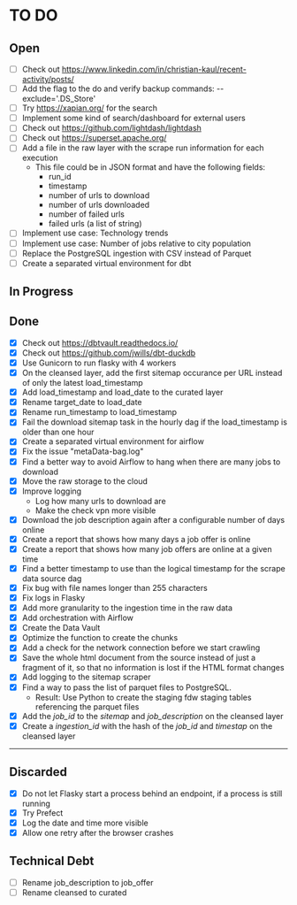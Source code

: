 # TO DO

## Open

- [ ] Check out https://www.linkedin.com/in/christian-kaul/recent-activity/posts/
- [ ] Add the flag to the do and verify backup commands: --exclude='.DS_Store'
- [ ] Try https://xapian.org/ for the search
- [ ] Implement some kind of search/dashboard for external users
- [ ] Check out https://github.com/lightdash/lightdash
- [ ] Check out https://superset.apache.org/
- [ ] Add a file in the raw layer with the scrape run information for each execution
    - This file could be in JSON format and have the following fields:
        - run_id
        - timestamp
        - number of urls to download
        - number of urls downloaded
        - number of failed urls
        - failed urls (a list of string)
- [ ] Implement use case: Technology trends
- [ ] Implement use case: Number of jobs relative to city population
- [ ] Replace the PostgreSQL ingestion with CSV instead of Parquet
- [ ] Create a separated virtual environment for dbt

## In Progress


## Done

- [x] Check out https://dbtvault.readthedocs.io/
- [x] Check out https://github.com/jwills/dbt-duckdb
- [x] Use Gunicorn to run flasky with 4 workers
- [x] On the cleansed layer, add the first sitemap occurance per URL instead of only the latest load_timestamp
- [x] Add load_timestamp and load_date to the curated layer
- [x] Rename target_date to load_date
- [x] Rename run_timestamp to load_timestamp
- [x] Fail the download sitemap task in the hourly dag if the load_timestamp is older than one hour
- [x] Create a separated virtual environment for airflow
- [x] Fix the issue "metaData-bag.log"
- [x] Find a better way to avoid Airflow to hang when there are many jobs to download
- [x] Move the raw storage to the cloud
- [x] Improve logging
    - Log how many urls to download are
    - Make the check vpn more visible
- [x] Download the job description again after a configurable number of days online
- [x] Create a report that shows how many days a job offer is online
- [x] Create a report that shows how many job offers are online at a given time
- [x] Find a better timestamp to use than the logical timestamp for the scrape data source dag
- [x] Fix bug with file names longer than 255 characters
- [x] Fix logs in Flasky
- [x] Add more granularity to the ingestion time in the raw data
- [x] Add orchestration with Airflow
- [x] Create the Data Vault
- [x] Optimize the function to create the chunks
- [x] Add a check for the network connection before we start crawling
- [x] Save the whole html document from the source instead of just a fragment of it, so that no information is lost if
  the HTML format changes
- [x] Add logging to the sitemap scraper
- [x] Find a way to pass the list of parquet files to PostgreSQL.
    - Result: Use Python to create the staging fdw staging tables referencing the parquet files
- [x] Add the _job_id_ to the _sitemap_ and _job_description_ on the cleansed layer
- [x] Create a _ingestion_id_ with the hash of the _job_id_ and _timestap_ on the cleansed layer

---

## Discarded

- [x] Do not let Flasky start a process behind an endpoint, if a process is still running
- [x] Try Prefect
- [x] Log the date and time more visible
- [x] Allow one retry after the browser crashes

## Technical Debt

- [ ] Rename job_description to job_offer
- [ ] Rename cleansed to curated
